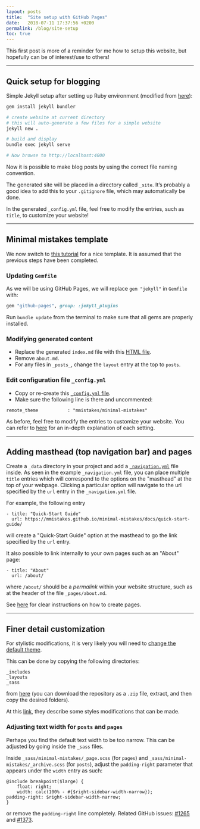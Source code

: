 ```yaml
---
layout: posts
title:  "Site setup with GitHub Pages"
date:   2018-07-11 17:37:56 +0200
permalink: /blog/site-setup
toc: true
---
```


This first post is more of a reminder for me how to setup this website, but hopefully can be of interest/use to others!

---

## Quick setup for blogging

Simple Jekyll setup after setting up Ruby environment (modified from [here](https://jekyllrb.com/docs/quickstart/)):

```bash
gem install jekyll bundler

# create website at current directory
# this will auto-generate a few files for a simple website
jekyll new . 

# build and display
bundle exec jekyll serve

# Now browse to http://localhost:4000
```

Now it is possible to make blog posts by using the correct file naming convention.

The generated site will be placed in a directory called `_site`.  It’s probably a good idea to add this to your `.gitignore` file, which may automatically be done.

In the generated `_config.yml` file, feel free to modify the entries, such as 
`title`, to customize your website!

---

## Minimal mistakes template

We now switch to [this tutorial](https://mmistakes.github.io/minimal-mistakes/docs/quick-start-guide/) for a nice template. It is assumed that
the previous steps have been completed.

### Updating `Gemfile`

As we will be using GitHub Pages, we will replace `gem "jekyll"` in `Gemfile` with:

```ruby
gem "github-pages", group: :jekyll_plugins
```

Run `bundle update` from the terminal to make sure that all gems are properly installed.

### Modifying generated content

* Replace the generated `index.md` file with this [HTML file](https://github.com/mmistakes/minimal-mistakes/blob/master/index.html).
* Remove `about.md`.
* For any files in `_posts_`, change the `layout` entry at the top to `posts`.

### Edit configuration file `_config.yml`

* Copy or re-create this [`_config.yml` file](https://github.com/mmistakes/minimal-mistakes/blob/master/_config.yml).
* Make sure the following line is there and uncommented:

```
remote_theme           : "mmistakes/minimal-mistakes"
```

As before, feel free to modify the entries to customize your website. You can refer to [here](https://mmistakes.github.io/minimal-mistakes/docs/configuration/) for an in-depth explanation of each setting.

---

## Adding masthead (top navigation bar) and pages

Create a `_data` directory in your project and add a [`_navigation.yml`](https://github.com/mmistakes/minimal-mistakes/blob/master/_data/navigation.yml) file inside. As seen in the example `_navigation.yml` file, you can place multiple `title` entries which will correspond to the options on the "masthead" at the top of your webpage. Clicking a particular option will navigate to the url specified by the `url` entry in the `_navigation.yml` file.

For example, the following entry
```
- title: "Quick-Start Guide"
  url: https://mmistakes.github.io/minimal-mistakes/docs/quick-start-guide/
```
will create a "Quick-Start Guide" option at the masthead to go the link specified by the `url` entry.

It also possible to link internally to your own pages such as an "About" page:
```
- title: "About"
  url: /about/
```
where `/about/` should be a _permalink_ within your website structure, such as at the header of the file `_pages/about.md`.

See [here](https://mmistakes.github.io/minimal-mistakes/docs/pages/) for clear instructions on how to create pages.

---

## Finer detail customization

For stylistic modifications, it is very likely you will need to [change the default theme](https://mmistakes.github.io/minimal-mistakes/docs/overriding-theme-defaults/).

This can be done by copying the following directories:
```
_includes
_layouts
_sass
```
from [here](https://github.com/mmistakes/minimal-mistakes) (you can download the repository as a `.zip` file, extract, and then copy the desired folders).

At this [link](https://mmistakes.github.io/minimal-mistakes/docs/stylesheets/), they describe some styles modifications that can be made.


### Adjusting text width for `posts` and `pages`

Perhaps you find the default text width to be too narrow. This can be adjusted by going inside the `_sass` files.

Inside `_sass/minimal-mistakes/_page.scss` (for `pages`) and `_sass/minimal-mistakes/_archive.scss` (for `posts`), adjust the `padding-right` parameter that appears under the `width` entry as such:

```
@include breakpoint($large) {
    float: right;
    width: calc(100% - #{$right-sidebar-width-narrow});
padding-right: $right-sidebar-width-narrow;
}
```

or remove the `padding-right` line completely. Related GitHub issues: [#1265](https://github.com/mmistakes/minimal-mistakes/issues/1265) and [#1373](https://github.com/mmistakes/minimal-mistakes/issues/1373).


